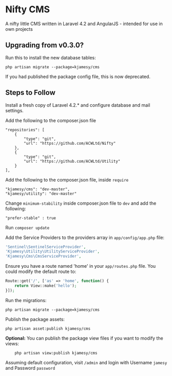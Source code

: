 # Nifty CMS

A nifty little CMS written in Laravel 4.2 and AngularJS - intended for use in own projects

## Upgrading from v0.3.0? 
Run this to install the new database tables:

```shell
php artisan migrate --package=kjamesy/cms
```

If you had published the package config file, this is now deprecated.

## Steps to Follow
Install a fresh copy of Laravel 4.2.* and configure database and mail settings.

Add the following to the composer.json file

```shell
"repositories": [   
    {
      	"type": "git",
        "url": "https://github.com/ACWLtd/Nifty"
    },
    {
        "type": "git",
        "url": "https://github.com/ACWLtd/Utility"
    }        
],	
```  

Add the following to the composer.json file, inside ```require```

```shell
"kjamesy/cms": "dev-master",
"kjamesy/utility": "dev-master" 
``` 

Change ```minimum-stability``` inside composer.json file to ```dev``` and add the following:

```shell
"prefer-stable" : true
``` 

Run ``` composer update ```

Add the Service Providers to the providers array in ```app/config/app.php``` file:

```php
'Sentinel\SentinelServiceProvider',
'Kjamesy\Utility\UtilityServiceProvider',
'Kjamesy\Cms\CmsServiceProvider',
```   

Ensure you have a route named 'home' in your ```app/routes.php``` file. You could modify the default route to:

```php  
Route::get('/', ['as' => 'home', function() {
	return View::make('hello');
}]);
``` 

Run the migrations:

```shell
php artisan migrate --package=kjamesy/cms
```

Publish the package assets: 

```shell
php artisan asset:publish kjamesy/cms
```

__Optional:__ You can publish the package view files if you want to modify the views:

```shell
	php artisan view:publish kjamesy/cms
```  

Assuming default configuration, visit  ```/admin``` and login with Username ```jamesy``` and Password ```password```